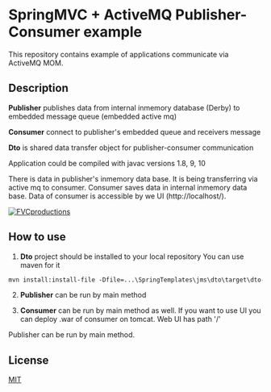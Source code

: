 # SpringMVC + ActiveMQ Publisher-Consumer example

This repository contains example of applications communicate
via ActiveMQ MOM.

## Description

**Publisher** publishes data from internal inmemory database (Derby) to
embedded message queue (embedded active mq)

**Consumer** connect to publisher's embedded queue and receivers message

**Dto** is shared data transfer object for publisher-consumer communication

Application could be compiled with javac versions 1.8, 9, 10

There is data in publisher's inmemory data base. It is being transferring via active mq
to consumer. Consumer saves data in internal inmemory data base. Data of consumer is accessible
by we UI (http://localhost/). 

<a href="https://github.com/parkito/SpringJms"><img src="https://d1.awsstatic.com/product-marketing/Messaging/sqs_seo_queue.1dc710b63346bef869ee34b8a9a76abc014fbfc9.png" title="FVCproductions" alt="FVCproductions"></a>

## How to use

1) **Dto** project should be installed to your local repository
You can use maven for it
 ```xml
 mvn install:install-file -Dfile=...\SpringTemplates\jms\dto\target\dto-1.0-SNAPSHOT.jar -DgroupId=ru.siksmfp.spring.jms -DartifactId=dto -Dversion={1.0-SNAPSHOT} -Dpackaging=jar
```
2) **Publisher** can be run by main method

3) **Consumer** can be run by main method as well.
If you want to use UI you can deploy .war of consumer on tomcat.
Web UI has path '/' 

Publisher can be run by main method. 

## License

[MIT](https://github.com/parkito/SpringJms/blob/master/LICENSE)
